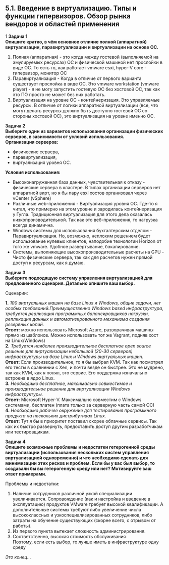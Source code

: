 5.1. Введение в виртуализацию. Типы и функции гипервизоров. Обзор рынка вендоров и областей применения
---
1
**Задача 1**  
**Опишите кратко, в чём основное отличие полной (аппаратной) виртуализации, паравиртуализации и виртуализации на основе ОС.**

1. Полная (аппаратная) - это когда между гостевой (выполняемой на эмулируемых ресурсах) ОС и физической машиной нет прослойки в виде ОС. То есть то, как работает vmware esxi, hyper-V core - гипервизор, монитор ОС
2. Паравиртуализация - Когда в отличие от первого варианта существует прослойка в виде ОС. Это vmware workstation (vmware player) - я не могу запустить гостевую ОС без хостовой ОС, так как это ПО просто не может без них работать.  
3. Виртуализация на уровне ОС - контейнеризация. Это управляемые ресурсы. В отличие от логики аппаратной виртуализации (все, что могут делать ресурсы должно быть доступно гостевой ОС со стороны хостовой ОС), это виртуализация на уровне именно ОС.  

**Задача 2**  
**Выберите один из вариантов использования организации физических серверов, в зависимости от условий использования.**  
**Организация серверов:**  
- физические сервера,
- паравиртуализация,
- виртуализация уровня ОС.

**Условия использования:**  
- Высоконагруженная база данных, чувствительная к отказу - физические сервера в кластере. В типах организации серверов нет аппаратной вирт, но я бы пару esxi хостов организовал через vCenter (vSphere)  
- Различные web-приложения - Виртуализация уровня ОС. Где-то я читал, что примерно на этом уровне и зародилась контейнеризация у Гугла. Традиционная виртуализация для этого дела оказалась низкопроизводительной. Так как это веб-приложения, то нагрузка всегда динамична.  
- Windows системы для использования бухгалтерским отделом - Паравиртуализация. Но, возможно, неплохим решением будет использование нулевых клиентов, наподобие технологии Horizon от того же vmware. Удобное развертывание, бэкапирование.  
- Системы, выполняющие высокопроизводительные расчеты на GPU - Чисто физические сервера, так как для расчетов нужен прямой доступ к ресурсам, как я думаю.  

**Задача 3**  
**Выберите подходящую систему управления виртуализацией для предложенного сценария. Детально опишите ваш выбор.**  

Сценарии:

**1.** _100 виртуальных машин на базе Linux и Windows, общие задачи, нет особых требований.Преимущественно Windows based инфраструктура, требуется реализация программных балансировщиков нагрузки, репликации данных и автоматизированного механизма создания резервных копий._  
**Ответ:** можно использовать Microsoft Azure, разворачивая машины прямо из шаблонов. Можно использовать тот же Vagrant, подняв хост на Linux/Windows)  
**2.** _Требуется наиболее производительное бесплатное open source решение для виртуализации небольшой (20-30 серверов) инфраструктуры на базе Linux и Windows виртуальных машин._  
**Ответ:** Если производительное, то я бы выбрал KVM. Так как посмотрел его тесты в сравнении с Xen, и почти везде он быстрее. Это не мудрено, так как KVM, как я понял, это сервис. Его поддержка изначально встроена в ядро Linux.  
**3.** _Необходимо бесплатное, максимально совместимое и производительное решение для виртуализации Windows инфраструктуры._  
**Ответ:** Microsoft Hyper-V. Максимально совместим с Windows системами, бесплатен (плата только за серверную часть самой ОС)  
**4.** _Необходимо рабочее окружение для тестирования программного продукта на нескольких дистрибутивах Linux._  
**Ответ:** Тут я бы в приоритет поставил скорее облачные сервисы. Так как их быстро развернуть, предоставить доступ другим разработчикам или тестировщикам.

**Задача 4**  
**Опишите возможные проблемы и недостатки гетерогенной среды виртуализации (использования нескольких систем управления виртуализацией одновременно) и что необходимо сделать для минимизации этих рисков и проблем. Если бы у вас был выбор, то создавали бы вы гетерогенную среду или нет? Мотивируйте ваш ответ примерами.**  

Проблемы и недостатки:  
1. Наличие сотрудников различной узкой специализации увеличивается. Сопровождение (как и настройка и введение в эксплуатацию) продуктов VMware требует высокой квалификации. А дополнительные системы требуют либо увеличение числа высококлассных и узкоспециализированных сотрудников, либо затраты на обучение существующих (скорее всего, с отрывом от работы).  
2. Из первого пункта вытекает сложность администрирования.  
3. Соответственно, высокая стоимость обслуживания  
Поэтому, если есть выбор, то лучше иметь в инфраструктуре одну среду  

_Это конец..._
